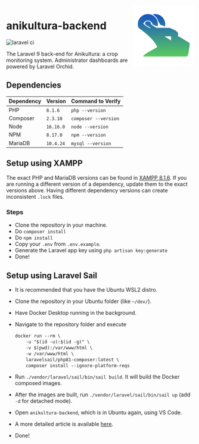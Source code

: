 <img align="right" width="164" height="164" src="docs/img/ani-logo.png">

# anikultura-backend

![laravel ci](https://github.com/Radical-Doubting/anikultura-backend/actions/workflows/laravel-ci.yml/badge.svg)

The Laravel 9 back-end for Anikultura: a crop monitoring system. Administrator dashboards are powered by Laravel Orchid.

## Dependencies

| Dependency | Version   | Command to Verify    |
| ---------- | --------- | -------------------- |
| PHP        | `8.1.6`   | `php --version`      |
| Composer   | `2.3.10`  | `composer --version` |
| Node       | `16.16.0` | `node --version`     |
| NPM        | `8.17.0`  | `npm --version`      |
| MariaDB    | `10.4.24` | `mysql --version`    |

## Setup using XAMPP

The exact PHP and MariaDB versions can be found in [XAMPP 8.1.6](https://www.apachefriends.org/download.html). If you are running a different version of a dependency, update them to the exact versions above. Having different dependency versions can create inconsistent `.lock` files.

### Steps

-   Clone the repository in your machine.
-   Do `composer install`
-   Do `npm install`
-   Copy your `.env` from `.env.example`.
-   Generate the Laravel app key using `php artisan key:generate`
-   Done!

## Setup using Laravel Sail

-   It is recommended that you have the Ubuntu WSL2 distro.
-   Clone the repository in your Ubuntu folder (like `~/dev/`).
-   Have Docker Desktop running in the background.
-   Navigate to the repository folder and execute

    ```
    docker run --rm \
        -u "$(id -u):$(id -g)" \
        -v $(pwd):/var/www/html \
        -w /var/www/html \
        laravelsail/php81-composer:latest \
        composer install --ignore-platform-reqs
    ```

-   Run `./vendor/laravel/sail/bin/sail build`. It will build the Docker composed images.
-   After the images are built, run `./vendor/laravel/sail/bin/sail up` (add `-d` for detached mode).
-   Open `anikultura-backend`, which is in Ubuntu again, using VS Code.
-   A more detailed article is available [here](https://laravel.com/docs/9.x/sail).
-   Done!
